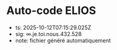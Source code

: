 # Auto-code ELIOS
- ts: 2025-10-12T07:15:29.025Z
- sig: ∞.je.toi.nous.432.528
- note: fichier généré automatiquement